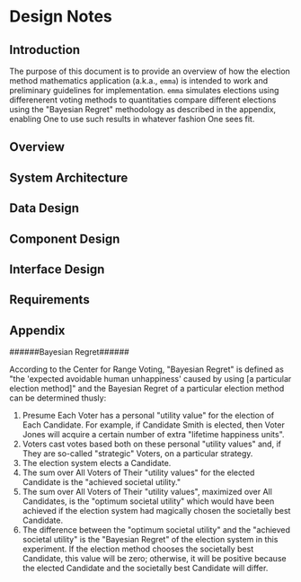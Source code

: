 Design Notes
============

Introduction
------------
The purpose of this document is to provide an overview of how the election method mathematics application (a.k.a., `emma`) is intended to work and preliminary guidelines for implementation. `emma` simulates elections using differenerent voting methods to quantitaties compare different elections using the "Bayesian Regret" methodology as described in the appendix, enabling One to use such results in whatever fashion One sees fit.

Overview
--------

System Architecture
-------------------

Data Design
-----------

Component Design
----------------

Interface Design
----------------

Requirements
------------

Appendix
----------
######Bayesian Regret######

According to the Center for Range Voting, "Bayesian Regret" is defined as "the 'expected avoidable human unhappiness' caused by using [a particular election method]" and the Bayesian Regret of a particular election method can be determined thusly:

1. Presume Each Voter has a personal "utility value" for the election of Each Candidate. For example, if Candidate Smith is elected, then Voter Jones will acquire a certain number of extra "lifetime happiness units".
1. Voters cast votes based both on these personal "utility values" and, if They are so-called "strategic" Voters, on a particular strategy.
1. The election system elects a Candidate.
1. The sum over All Voters of Their "utility values" for the elected Candidate is the "achieved societal utility."
1. The sum over All Voters of Their "utility values", maximized over All Candidates, is the "optimum societal utility" which would have been achieved if the election system had magically chosen the societally best Candidate.
1. The difference between the "optimum societal utility" and the "achieved societal utility" is the "Bayesian Regret" of the election system in this experiment. If the election method chooses the societally best Candidate, this value will be zero; otherwise, it will be positive because the elected Candidate and the societally best Candidate will differ.
